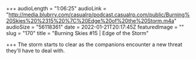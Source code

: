 +++
audioLength = "1:06:25"
audioLink = "http://media.blubrry.com/casualrp/podcast.casualrp.com/public/Burning%20Skies%20%2315%20%7C%20Edge%20of%20the%20Storm.m4a"
audioSize = "56118361"
date = 2022-01-21T20:17:45Z
featuredImage = ""
slug = "170"
title = "Burning Skies #15 | Edge of the Storm"

+++
The storm starts to clear as the companions encounter a new threat they'll have to deal with.